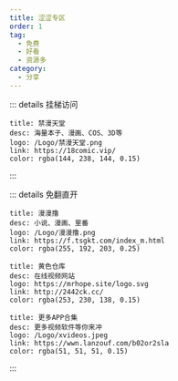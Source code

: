 ```yaml
---
title: 涩涩专区
order: 1
tag:
  - 免费
  - 好看
  - 资源多
category:
  - 分享
---
```

::: details 挂梯访问 
```card
title: 禁漫天堂
desc: 海量本子、漫画、COS、3D等
logo: /Logo/禁漫天堂.png
link: https://18comic.vip/
color: rgba(144, 238, 144, 0.15)
```
:::

::: details 免翻直开
```card
title: 漫漫撸
desc: 小说、漫画、里番
logo: /Logo/漫漫撸.png
link: https://f.tsgkt.com/index_m.html
color: rgba(255, 192, 203, 0.25)
```

```card
title: 黄色仓库
desc: 在线视频网站
logo: https://mrhope.site/logo.svg
link: http://2442ck.cc/
color: rgba(253, 230, 138, 0.15)
```


```card
title: 更多APP合集
desc: 更多视频软件等你来冲
logo: /Logo/xvideos.jpeg
link: https://wwn.lanzouf.com/b02or2sla
color: rgba(51, 51, 51, 0.15)
```
:::